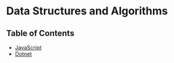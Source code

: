 # Data Structures and Algorithms
## Table of Contents

- [JavaScript](JavaScript/README.md)
- [Dotnet](Dotnet/README.md)
